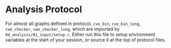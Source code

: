 # Analysis Protocol

For almost all graphs defined in protocol, `cve_bin`, `cve_bin_long`, `cwe_checker`, `cwe_checker_long`, which are imported by `04_analysis/01_input/setup.r`. Either run this file to setup environment variables at the start of your session, or source it at the top of protocol files.